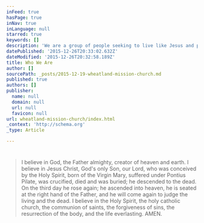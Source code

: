 ```yaml
---
inFeed: true
hasPage: true
inNav: true
inLanguage: null
starred: true
keywords: []
description: 'We are a group of people seeking to live like Jesus and participate in his work in the world. Our church meets every Saturday night at 5:30 to encourage one another in this effort and  share in worship, communion and the study of Scripture.  At Wheatland we find ourselves as part of the tradition of historic Christianity. Christian Scripture, the Holy Bible, is at the center of our worship and practice. In addition, we affirm the Apostles’ Creed as a positive expression of our faith.'
datePublished: '2015-12-26T20:33:02.632Z'
dateModified: '2015-12-26T20:32:58.189Z'
title: Who We Are
author: []
sourcePath: _posts/2015-12-19-wheatland-mission-church.md
published: true
authors: []
publisher:
  name: null
  domain: null
  url: null
  favicon: null
url: wheatland-mission-church/index.html
_context: 'http://schema.org'
_type: Article

---
```

# 

> I believe in God, the Father almighty, creator of heaven and earth.
> I believe in Jesus Christ, God's only Son, our Lord, who was conceived by the Holy Spirit, born of the Virgin Mary, suffered under Pontius Pilate, was crucified, died and was buried; he descended to the dead. On the third day he rose again; he ascended into heaven, he is seated at the right hand of the Father, and he will come again to judge the living and the dead.
> I believe in the Holy Spirit, the holy catholic church, the communion of saints, the forgiveness of sins, the resurrection of the body, and the life everlasting. AMEN.
> 
>